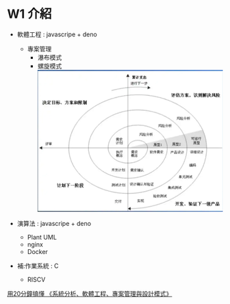 # W1 介紹
* 軟體工程 : javascripe + deno
    * 專案管理
        * 瀑布模式
        * 螺旋模式![螺旋模式.jpg](Img/螺旋模式.jpg)

* 演算法 : javascripe + deno
    * Plant UML
    * nginx
    * Docker
* 補:作業系統 : C
    * RISCV

[用20分鐘搞懂 《系統分析、軟體工程、專案管理與設計模式》](https://www.slideshare.net/ccckmit/20-57269452)